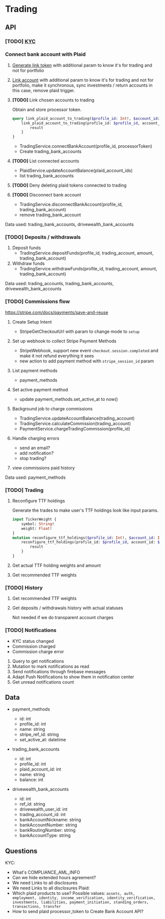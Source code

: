 # Trading
## API
### **[TODO]** [KYC](trading/kyc.md)

### Connect bank account with Plaid
1. [Generate link token](portfolio.md#create-link-token) with additional param to know it's for trading and not for portfolio
2. [Link account](portfolio.md#link-account) with additional param to know it's for trading and not for portfolio, make it synchronous, sync investments / return accounts in this case, remove plaid trigger. 
3. **[TODO]** Link chosen accounts to trading 
    
    Obtain and store processor token.
    ```graphql
    query link_plaid_account_to_trading($profile_id: Int!, $account_id: Int!) {
        link_plaid_account_to_trading(profile_id: $profile_id, account_id: $account_id) {
            result
        }
    }
    ```
    - TradingService.connectBankAccount(profile_id, processorToken)
    - Create trading_bank_accounts

4. **[TODO]** List connected accounts
   - PlaidService.updateAccountBalance(plaid_account_ids)
   - list trading_bank_accounts

5. **[TODO]** Deny deleting plaid tokens connected to trading

6. **[TODO]** Disconnect bank account
   - TradingService.disconnectBankAccount(profile_id, trading_bank_account)
   - remove trading_bank_account

Data used: trading_bank_accounts, drivewealth_bank_accounts

### **[TODO]** Deposits / withdrawals
1. Deposit funds
   - TradingService.depositFunds(profile_id, trading_account, amount, trading_bank_account)
2. Withdraw funds
   - TradingService.withdrawFunds(profile_id, trading_account, amount, trading_bank_account)

Data used: trading_accounts, trading_bank_accounts, drivewealth_bank_accounts

### **[TODO]** Commissions flow
https://stripe.com/docs/payments/save-and-reuse
1. Create Setup Intent
   - StripeGetCheckoutUrl with param to change mode to `setup`
2. Set up webhook to collect Stripe Payment Methods
   - StripeWebhook, support new event `checkout.session.completed` and make it not refund everything it sees
   - new action to add payment method with `stripe_session_id` param
3. List payment methods 
   - payment_methods 
4. Set active payment method
   - update payment_methods.set_active_at to now()
5. Background job to charge commissions
   - TradingService.updateAccountBalance(trading_account)
   - TradingService.calculateCommission(trading_account)
   - PaymentService.chargeTradingCommission(profile_id)

6. Handle charging errors
   - send an email?
   - add notification?
   - stop trading?
7. view commissions paid history

Data used: payment_methods

### **[TODO]** Trading
1. Reconfigure TTF holdings

    Generate the trades to make user's TTF holdings look like input params.
    ```graphql
    input TickerWeight {
        symbol: String!
        weight: Float!    
    }
    mutation reconfigure_ttf_holdings($profile_id: Int!, $account_id: Int!, $collection_id: Int!, $weights: [TickerWeight], $amount_cents: Int) {
        reconfigure_ttf_holdings(profile_id: $profile_id, account_id: $account_id, collection_id: $collection_id, weights: $weights, amount_cents: $amount_cents) {
            result
        }
    }
    ```
2. Get actual TTF holding weights and amount
3. Get recommended TTF weights

### **[TODO]** History
1. Get recommended TTF weights
2. Get deposits / withdrawals history with actual statuses 
   
   Not needed if we do transparent account charges


### **[TODO]** Notifications

- KYC status changed
- Commission charged
- Commission charge error

1. Query to get notifications
2. Mutation to mark notifications as read
3. Send notifications through firebase messages
4. Adapt Push Notifications to show them in notification center
5. Get unread notifications count

## Data

- payment_methods 
  - id: int
  - profile_id: int
  - name: string
  - stripe_ref_id: string
  - set_active_at: datetime

- trading_bank_accounts 
  - id: int
  - profile_id: int
  - plaid_account_id: int
  - name: string
  - balance: int

- drivewealth_bank_accounts 
  - id: int
  - ref_id: string
  - drivewealth_user_id: int
  - trading_account_id: int
  - bankAccountNickname: string
  - bankAccountNumber: string
  - bankRoutingNumber: string
  - bankAccountType: string

## Questions

KYC:
- What's COMPLIANCE_AML_INFO
- Can we hide extended hours agreement?
- We need Links to all disclosures
- We need Links to all disclosures
Plaid:
- Which plaid products to use? Possible values: `assets, auth, employment, identity, income_verification, identity_verification, investments, liabilities, payment_initiation, standing_orders, transactions, transfer` 
- How to send plaid processor_token to Create Bank Account API?
